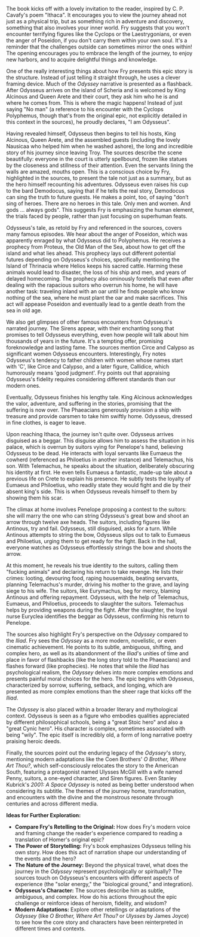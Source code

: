 The book kicks off with a lovely invitation to the reader, inspired by C. P. Cavafy's poem "Ithaca". It encourages you to view the journey ahead not just as a physical trip, but as something rich in adventure and discovery, something that also involves your inner world. Fry suggests that you won't encounter terrifying figures like the Cyclops or the Laestrygonians, or even the anger of Poseidon, if you don't carry them within your own soul. It's a reminder that the challenges outside can sometimes mirror the ones within! The opening encourages you to embrace the length of the journey, to enjoy new harbors, and to acquire delightful things and knowledge.

One of the really interesting things about how Fry presents this epic story is the structure. Instead of just telling it straight through, he uses a clever framing device. Much of the _Odyssey_ narrative is presented as a flashback. After Odysseus arrives on the island of Scheria and is welcomed by King Alcinous and Queen Arete and their court, they ask him who he is and where he comes from. This is where the magic happens! Instead of just saying "No man" (a reference to his encounter with the Cyclops Polyphemus, though that's from the original epic, not explicitly detailed in this context in the sources), he proudly declares, "I am Odysseus".

Having revealed himself, Odysseus then begins to tell his hosts, King Alcinous, Queen Arete, and the assembled guests (including the lovely Nausicaa who helped him when he washed ashore), the long and incredible story of his journey since leaving Troy. The sources describe the scene beautifully: everyone in the court is utterly spellbound, frozen like statues by the closeness and stillness of their attention. Even the servants lining the walls are amazed, mouths open. This is a conscious choice by Fry, highlighted in the sources, to present the tale not just as a summary, but as the hero himself recounting his adventures. Odysseus even raises his cup to the bard Demodocus, saying that if he tells the real story, Demodocus can sing the truth to future guests. He makes a point, too, of saying "don’t sing of heroes. There are no heroes in this tale. Only men and women. And gods … always gods". This suggests Fry is emphasizing the human element, the trials faced by people, rather than just focusing on superhuman feats.

Odysseus's tale, as retold by Fry and referenced in the sources, covers many famous episodes. We hear about the anger of Poseidon, which was apparently enraged by what Odysseus did to Polyphemus. He receives a prophecy from Proteus, the Old Man of the Sea, about how to get off the island and what lies ahead. This prophecy lays out different potential futures depending on Odysseus's choices, specifically mentioning the Island of Thrinacia where Helios keeps his sacred cattle. Harming these animals would lead to disaster, the loss of his ship and men, and years of delayed homecoming. The prophecy also ominously foretells that even after dealing with the rapacious suitors who overrun his home, he will have another task: traveling inland with an oar until he finds people who know nothing of the sea, where he must plant the oar and make sacrifices. This act will appease Poseidon and eventually lead to a gentle death from the sea in old age.

We also get glimpses of other famous encounters from Odysseus's narrated journey. The Sirens appear, with their enchanting song that promises to tell Odysseus everything, even how people will talk about him thousands of years in the future. It's a tempting offer, promising foreknowledge and lasting fame. The sources mention Circe and Calypso as significant women Odysseus encounters. Interestingly, Fry notes Odysseus's tendency to father children with women whose names start with 'C', like Circe and Calypso, and a later figure, Callidice, which humorously means 'good judgment'. Fry points out that appraising Odysseus's fidelity requires considering different standards than our modern ones.

Eventually, Odysseus finishes his lengthy tale. King Alcinous acknowledges the valor, adventure, and suffering in the stories, promising that the suffering is now over. The Phaeacians generously provision a ship with treasure and provide oarsmen to take him swiftly home. Odysseus, dressed in fine clothes, is eager to leave.

Upon reaching Ithaca, the journey isn't quite over. Odysseus arrives disguised as a beggar. This disguise allows him to assess the situation in his palace, which is overrun by suitors vying for Penelope's hand, believing Odysseus to be dead. He interacts with loyal servants like Eumaeus the cowherd (referenced as Philoetius in another instance) and Telemachus, his son. With Telemachus, he speaks about the situation, deliberately obscuring his identity at first. He even tells Eumaeus a fantastic, made-up tale about a previous life on Crete to explain his presence. He subtly tests the loyalty of Eumaeus and Philoetius, who readily state they would fight and die by their absent king's side. This is when Odysseus reveals himself to them by showing them his scar.

The climax at home involves Penelope proposing a contest to the suitors: she will marry the one who can string Odysseus's great bow and shoot an arrow through twelve axe heads. The suitors, including figures like Antinous, try and fail. Odysseus, still disguised, asks for a turn. While Antinous attempts to string the bow, Odysseus slips out to talk to Eumaeus and Philoetius, urging them to get ready for the fight. Back in the hall, everyone watches as Odysseus effortlessly strings the bow and shoots the arrow.

At this moment, he reveals his true identity to the suitors, calling them "fucking animals" and declaring his return to take revenge. He lists their crimes: looting, devouring food, raping housemaids, beating servants, planning Telemachus's murder, driving his mother to the grave, and laying siege to his wife. The suitors, like Eurymachus, beg for mercy, blaming Antinous and offering repayment. Odysseus, with the help of Telemachus, Eumaeus, and Philoetius, proceeds to slaughter the suitors. Telemachus helps by providing weapons during the fight. After the slaughter, the loyal nurse Euryclea identifies the beggar as Odysseus, confirming his return to Penelope.

The sources also highlight Fry's perspective on the _Odyssey_ compared to the _Iliad_. Fry sees the _Odyssey_ as a more modern, novelistic, or even cinematic achievement. He points to its subtle, ambiguous, shifting, and complex hero, as well as its abandonment of the _Iliad_'s unities of time and place in favor of flashbacks (like the long story told to the Phaeacians) and flashes forward (like prophecies). He notes that while the _Iliad_ has psychological realism, the _Odyssey_ delves into more complex emotions and presents painful moral choices for the hero. The epic begins with Odysseus, characterized by sorrow, suffering, setback, and longing, which are presented as more complex emotions than the sheer rage that kicks off the _Iliad_.

The _Odyssey_ is also placed within a broader literary and mythological context. Odysseus is seen as a figure who embodies qualities appreciated by different philosophical schools, being a "great Stoic hero" and also a "great Cynic hero". His character is complex, sometimes associated with being "wily". The epic itself is incredibly old, a form of long narrative poetry praising heroic deeds.

Finally, the sources point out the enduring legacy of the _Odyssey_'s story, mentioning modern adaptations like the Coen Brothers' _O Brother, Where Art Thou?_, which self-consciously relocates the story to the American South, featuring a protagonist named Ulysses McGill with a wife named Penny, suitors, a one-eyed character, and Siren figures. Even Stanley Kubrick's _2001: A Space Odyssey_ is noted as being better understood when considering its subtitle. The themes of the journey home, transformation, and encounters with the divine and the monstrous resonate through centuries and across different media.

**Ideas for Further Exploration:**

- **Compare Fry's Retelling to the Original:** How does Fry's modern voice and framing change the reader's experience compared to reading a translation of Homer's original epic?
- **The Power of Storytelling:** Fry's book emphasizes Odysseus telling his own story. How does this act of narration shape our understanding of the events and the hero?
- **The Nature of the Journey:** Beyond the physical travel, what does the journey in the _Odyssey_ represent psychologically or spiritually? The sources touch on Odysseus's encounters with different aspects of experience (the "solar energy," the "biological ground," and integration).
- **Odysseus's Character:** The sources describe him as subtle, ambiguous, and complex. How do his actions throughout the epic challenge or reinforce ideas of heroism, fidelity, and wisdom?
- **Modern Adaptations:** Explore other retellings or adaptations of the _Odyssey_ (like _O Brother, Where Art Thou?_ or _Ulysses_ by James Joyce) to see how the core story and characters have been reinterpreted in different times and contexts.